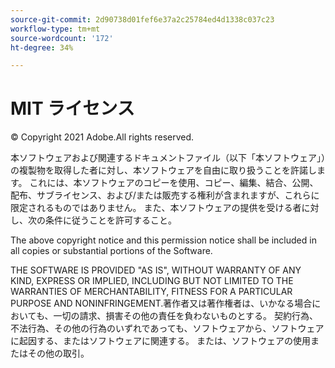 ```yaml
---
source-git-commit: 2d90738d01fef6e37a2c25784ed4d1338c037c23
workflow-type: tm+mt
source-wordcount: '172'
ht-degree: 34%

---
```

# MIT ライセンス

© Copyright 2021 Adobe.All rights reserved.

本ソフトウェアおよび関連するドキュメントファイル（以下「本ソフトウェア」）の複製物を取得した者に対し、本ソフトウェアを自由に取り扱うことを許諾します。 これには、本ソフトウェアのコピーを使用、コピー、編集、結合、公開、配布、サブライセンス、および/または販売する権利が含まれますが、これらに限定されるものではありません。 また、本ソフトウェアの提供を受ける者に対し、次の条件に従うことを許可すること。

The above copyright notice and this permission notice shall be included in all
copies or substantial portions of the Software.

THE SOFTWARE IS PROVIDED &quot;AS IS&quot;, WITHOUT WARRANTY OF ANY KIND, EXPRESS OR
IMPLIED, INCLUDING BUT NOT LIMITED TO THE WARRANTIES OF MERCHANTABILITY,
FITNESS FOR A PARTICULAR PURPOSE AND NONINFRINGEMENT.著作者又は著作権者は、いかなる場合においても、一切の請求、損害その他の責任を負わないものとする。 契約行為、不法行為、その他の行為のいずれであっても、ソフトウェアから、ソフトウェアに起因する、またはソフトウェアに関連する。 または、ソフトウェアの使用またはその他の取引。
